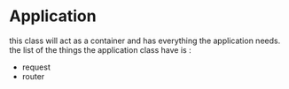# Application

this class will act as a container and has everything the application needs.<br>
the list of the things the application class have is :

- request
- router
